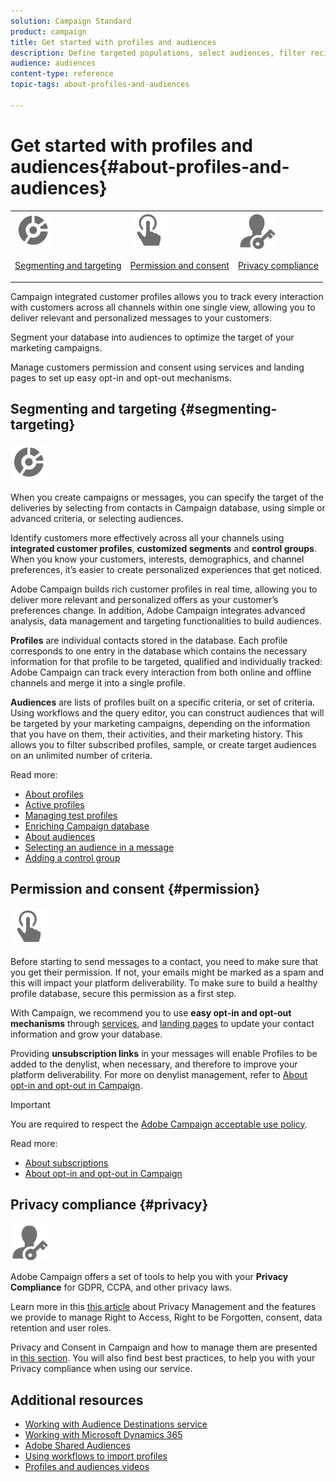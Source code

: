 ```yaml
---
solution: Campaign Standard
product: campaign
title: Get started with profiles and audiences
description: Define targeted populations, select audiences, filter recipients, collect data and update profiles.
audience: audiences
content-type: reference
topic-tags: about-profiles-and-audiences

---
```


# Get started with profiles and audiences{#about-profiles-and-audiences}

<table>
<tr>
<td><img src="assets/do-not-localize/icon_segment.svg" width="60px"><p><a href="#segmenting-targeting">Segmenting and targeting</a></p></td>
<td><img src="assets/do-not-localize/icon_permission.svg" width="60px"><p><a href="#permission">Permission and consent</a></p></td>
<td><img src="assets/do-not-localize/icon_privacy.svg" width="60px"><p><a href="#privacy">Privacy compliance</a></p></td></tr>
</table>

Campaign integrated customer profiles allows you to track every interaction with customers across all channels within one single view, allowing you to deliver relevant and personalized messages to your customers.

Segment your database into audiences to optimize the target of your marketing campaigns.

Manage customers permission and consent using services and landing pages to set up easy opt-in and opt-out mechanisms.

## Segmenting and targeting {#segmenting-targeting}

<img src="assets/do-not-localize/icon_segment.svg" width="60px">

When you create campaigns or messages, you can specify the target of the deliveries by selecting from contacts in Campaign database, using simple or advanced criteria, or selecting audiences.

Identify customers more effectively across all your channels using **integrated customer profiles**, **customized segments** and **control groups**. When you know your customers, interests, demographics, and channel preferences, it’s easier to create personalized experiences that get noticed.

Adobe Campaign builds rich customer profiles in real time, allowing you to deliver more relevant and personalized offers as your customer’s preferences change. In addition, Adobe Campaign integrates advanced analysis, data management and targeting functionalities to build audiences.

**Profiles** are individual contacts stored in the database. Each profile corresponds to one entry in the database which contains the necessary information for that profile to be targeted, qualified and individually tracked: Adobe Campaign can track every interaction from both online and offline channels and merge it into a single profile.

**Audiences** are lists of profiles built on a specific criteria, or set of criteria. Using workflows and the query editor, you can construct audiences that will be targeted by your marketing campaigns, depending on the information that you have on them, their activities, and their marketing history. This allows you to filter subscribed profiles, sample, or create target audiences on an unlimited number of criteria.

Read more:

* [About profiles](../../audiences/using/about-profiles.md)
* [Active profiles](../../audiences/using/active-profiles.md)
* [Managing test profiles](../../audiences/using/managing-test-profiles.md)
* [Enriching Campaign database](../../audiences/using/enriching-campaign-database.md)
* [About audiences](../../audiences/using/about-audiences.md)
* [Selecting an audience in a message](../../audiences/using/selecting-an-audience-in-a-message.md)
* [Adding a control group](../../sending/using/control-group.md)

## Permission and consent {#permission}

<img src="assets/do-not-localize/icon_permission.svg"  width="60px">

Before starting to send messages to a contact, you need to make sure that you get their permission. If not, your emails might be marked as a spam and this will impact your platform deliverability. To make sure to build a healthy profile database, secure this permission as a first step.

With Campaign, we recommend you to use **easy opt-in and opt-out mechanisms** through [services](../../audiences/using/creating-a-service.md), and [landing pages](../../channels/using/getting-started-with-landing-pages.md) to update your contact information and grow your database.

Providing **unsubscription links** in your messages will enable Profiles to be added to the denylist, when necessary, and therefore to improve your platform deliverability. For more on denylist management, refer to [About opt-in and opt-out in Campaign](../../audiences/using/about-opt-in-and-opt-out-in-campaign.md).

>[!IMPORTANT]
>
>You are required to respect the [Adobe Campaign acceptable use policy](https://www.adobe.com/legal/terms/aup.html).

Read more:

* [About subscriptions](../../audiences/using/about-subscriptions.md)
* [About opt-in and opt-out in Campaign](../../audiences/using/about-opt-in-and-opt-out-in-campaign.md)

## Privacy compliance {#privacy}

<img src="assets/do-not-localize/icon_privacy.svg" width="60px">

Adobe Campaign offers a set of tools to help you with your **Privacy Compliance** for GDPR, CCPA, and other privacy laws.

Learn more in this [this article](https://helpx.adobe.com/campaign/kb/campaign-privacy.html) about Privacy Management and the features we provide to manage Right to Access, Right to be Forgotten, consent, data retention and user roles.

Privacy and Consent in Campaign and how to manage them are presented in [this section](../../start/using/privacy.md). You will also find best best practices, to help you with your Privacy compliance when using our service.

## Additional resources

* [Working with Audience Destinations service](../../integrating/using/aep-about-audience-destinations-service.md)
* [Working  with Microsoft Dynamics 365](../../integrating/using/d365-acs-get-started.md)
* [Adobe Shared Audiences](../../integrating/using/sharing-audiences-with-audience-manager-or-people-core-service.md)
* [Using workflows to import profiles](../../automating/using/creating-import-workflow-templates.md)
* [Profiles and audiences videos](https://docs.adobe.com/content/help/en/campaign-standard-learn/tutorials/profiles-and-audiences/creating-profiles-and-audiences.html)
